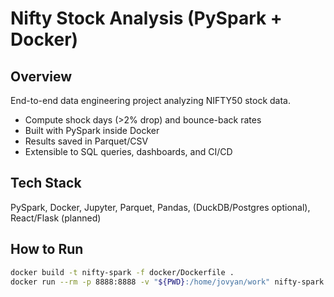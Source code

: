 # Nifty Stock Analysis (PySpark + Docker)

## Overview
End-to-end data engineering project analyzing NIFTY50 stock data.
- Compute shock days (>2% drop) and bounce-back rates
- Built with PySpark inside Docker
- Results saved in Parquet/CSV
- Extensible to SQL queries, dashboards, and CI/CD

## Tech Stack
PySpark, Docker, Jupyter, Parquet, Pandas, (DuckDB/Postgres optional), React/Flask (planned)

## How to Run
```bash
docker build -t nifty-spark -f docker/Dockerfile .
docker run --rm -p 8888:8888 -v "${PWD}:/home/jovyan/work" nifty-spark
